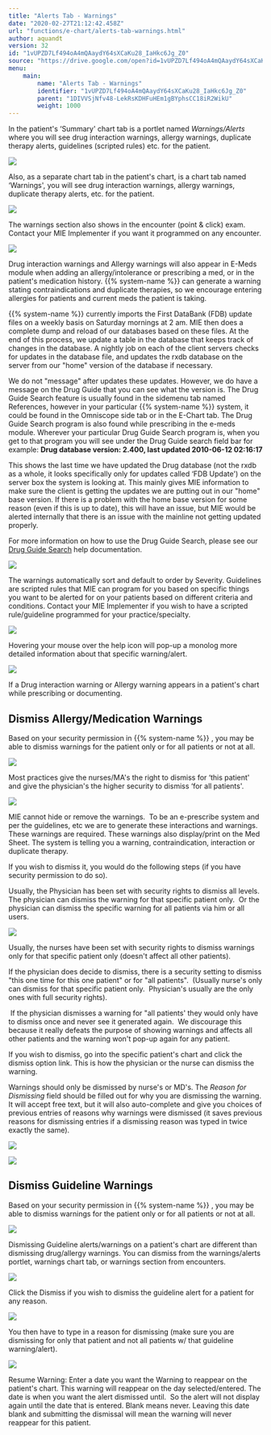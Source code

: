 ```yaml
---
title: "Alerts Tab - Warnings"
date: "2020-02-27T21:12:42.458Z"
url: "functions/e-chart/alerts-tab-warnings.html"
author: aquandt
version: 32
id: "1vUPZD7Lf494oA4mQAaydY64sXCaKu28_IaHkc6Jg_Z0"
source: "https://drive.google.com/open?id=1vUPZD7Lf494oA4mQAaydY64sXCaKu28_IaHkc6Jg_Z0"
menu:
    main:
        name: "Alerts Tab - Warnings"
        identifier: "1vUPZD7Lf494oA4mQAaydY64sXCaKu28_IaHkc6Jg_Z0"
        parent: "1DIVVSjNfv48-LekRsKDHFuHEm1gBYphsCC18iR2WikU"
        weight: 1000
---
```

In the patient's ‘Summary' chart tab is a portlet named *Warnings/Alerts* where you will see drug interaction warnings, allergy warnings, duplicate therapy alerts, guidelines (scripted rules) etc. for the patient.

![](alerts-tab-warnings.images/image1.png)

Also, as a separate chart tab in the patient's chart, is a chart tab named ‘Warnings', you will see drug interaction warnings, allergy warnings, duplicate therapy alerts, etc. for the patient.

![](alerts-tab-warnings.images/image3.png)

The warnings section also shows in the encounter (point & click) exam. Contact your MIE Implementer if you want it programmed on any encounter.

![](https://lh5.googleusercontent.com/dDFaLImdhFQV68iVZboJ9hCxIwGfIe_8PL4fkYYHZtSMfkik64BKUo-ooFtTF9sJIueXGHYFU_kmHJ3GU1aeClfDDgcfwZIxcva-qRHc62Zk8dARivSsvhPPKIwxSwfI4SDhuHMZxJ48Kc20zg)

Drug interaction warnings and Allergy warnings will also appear in E-Meds module when adding an allergy/intolerance or prescribing a med, or in the patient's medication history. {{% system-name %}} can generate a warning stating contraindications and duplicate therapies, so we encourage entering allergies for patients and current meds the patient is taking.

{{% system-name %}} currently imports the First DataBank (FDB) update files on a weekly basis on Saturday mornings at 2 am. MIE then does a complete dump and reload of our databases based on these files. At the end of this process, we update a table in the database that keeps track of changes in the database. A nightly job on each of the client servers checks for updates in the database file, and updates the rxdb database on the server from our "home" version of the database if necessary.

We do not "message" after updates these updates. However, we do have a message on the Drug Guide that you can see what the version is. The Drug Guide Search feature is usually found in the sidemenu tab named References, however in your particular {{% system-name %}} system, it could be found in the Omniscope side tab or in the E-Chart tab. The Drug Guide Search program is also found while prescribing in the e-meds module. Wherever your particular Drug Guide Search program is, when you get to that program you will see under the Drug Guide search field bar for example: **Drug database version: 2.400, last updated 2010-06-12 02:16:17**

This shows the last time we have updated the Drug database (not the rxdb as a whole, it looks specifically only for updates called ‘FDB Update') on the server box the system is looking at. This mainly gives MIE information to make sure the client is getting the updates we are putting out in our "home" base version. If there is a problem with the home base version for some reason (even if this is up to date), this will have an issue, but MIE would be alerted internally that there is an issue with the mainline not getting updated properly.

For more information on how to use the Drug Guide Search, please see our [Drug Guide Search](../medication-management-and-e-prescribing/drug-guide-search.html) help documentation.

![](alerts-tab-warnings.images/image4.png)

The warnings automatically sort and default to order by Severity. Guidelines are scripted rules that MIE can program for you based on specific things you want to be alerted for on your patients based on different criteria and conditions. Contact your MIE Implementer if you wish to have a scripted rule/guideline programmed for your practice/specialty.

![](alerts-tab-warnings.images/image3.png)

Hovering your mouse over the  help icon will pop-up a monolog more detailed information about that specific warning/alert.

![](alerts-tab-warnings.images/image5.png)

If a Drug interaction warning or Allergy warning appears in a patient's chart while prescribing or documenting.

## Dismiss Allergy/Medication Warnings

Based on your security permission in {{% system-name %}} , you may be able to dismiss warnings for the patient only or for all patients or not at all.

![](alerts-tab-warnings.images/image6.png)

Most practices give the nurses/MA's the right to dismiss for ‘this patient' and give the physician's the higher security to dismiss ‘for all patients'.

![](alerts-tab-warnings.images/image3.png)

MIE cannot hide or remove the warnings.  To be an e-prescribe system and per the guidelines, etc we are to generate these interactions and warnings.  These warnings are required. These warnings also display/print on the Med Sheet. The system is telling you a warning, contraindication, interaction or duplicate therapy.

If you wish to dismiss it, you would do the following steps (if you have security permission to do so).

Usually, the Physician has been set with security rights to dismiss all levels.  The physician can dismiss the warning for that specific patient only.  Or the physician can dismiss the specific warning for all patients via him or all users.

![](https://lh3.googleusercontent.com/e8gRoDB4_-jGMZyDTwAuMggnnhtfkvgGs5UjKgWS3YXMNPtuWgWjsd8zfyVD2Z5_3FjeG9caCAcp6M14C0nH5gt-bp_D3QSG-OsjJsrnbW_ybpZnMlJB99QeSBeC4kK5CUX1ZpJuq7S0wChcDg)

Usually, the nurses have been set with security rights to dismiss warnings only for that specific patient only (doesn't affect all other patients).

If the physician does decide to dismiss, there is a security setting to dismiss "this one time for this one patient" or for "all patients".  (Usually nurse's only can dismiss for that specific patient only.  Physician's usually are the only ones with full security rights).

 If the physician dismisses a warning for "all patients' they would only have to dismiss once and never see it generated again.  We discourage this because it really defeats the purpose of showing warnings and affects all other patients and the warning won't pop-up again for any patient.

If you wish to dismiss, go into the specific patient's chart and click the dismiss option link. This is how the physician or the nurse can dismiss the warning.

Warnings should only be dismissed by nurse's or MD's. The *Reason for Dismissing* field should be filled out for why you are dismissing the warning. It will accept free text, but it will also auto-complete and give you choices of previous entries of reasons why warnings were dismissed (it saves previous reasons for dismissing entries if a dismissing reason was typed in twice exactly the same).

![](alerts-tab-warnings.images/image1.png)

![](alerts-tab-warnings.images/image7.png)

## Dismiss Guideline Warnings

Based on your security permission in {{% system-name %}} , you may be able to dismiss warnings for the patient only or for all patients or not at all.

![](alerts-tab-warnings.images/image6.png)

Dismissing Guideline alerts/warnings on a patient's chart are different than dismissing drug/allergy warnings. You can dismiss from the warnings/alerts portlet, warnings chart tab, or warnings section from encounters.

![](alerts-tab-warnings.images/image1.png)

Click the Dismiss if you wish to dismiss the guideline alert for a patient for any reason.

![](https://lh4.googleusercontent.com/YnU8QWJTGkr5ajCCAoIWUdWCQwcxGKbmADGdC_u8sW7P63zvSMD2kP9tsU6tJ0m1uJIqgLmQ9pCFSpw_d5cyIFVGE1mm7cu8w4QpXP0jGU-kAW0FzZhheUoHAsyaFQSelFZmV0xHsYBR-hBObQ)

You then have to type in a reason for dismissing (make sure you are dismissing for only that patient and not all patients w/ that guideline warning/alert).

![](https://lh6.googleusercontent.com/CLsglZobE5c8Sh5PtzvEPHm_LWuNKagcYNquKOiyo9OGYX7ChC5MDNObpEOcL3JgxAF3yI4Oad1zJP-JUtBwiqPX0KfY1gVPN7iJK7OG09RlwG-mCfriHJ12wL-NHWhqBTJk7RZ3okYJPQ4S1A)

Resume Warning: Enter a date you want the Warning to reappear on the patient's chart. This warning will reappear on the day selected/entered. The date is when you want the alert dismissed until.  So the alert will not display again until the date that is entered. Blank means never. Leaving this date blank and submitting the dismissal will mean the warning will never reappear for this patient.

